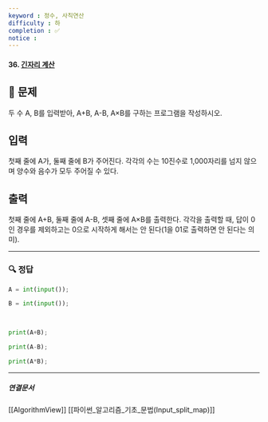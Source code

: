 ```yaml
---
keyword : 정수, 사칙연산
difficulty : 하
completion : ✅
notice : 
---
```


#### 36. [긴자리 계산](https://www.acmicpc.net/problem/2338)

## 📝 문제

두 수 A, B를 입력받아, A+B, A-B, A×B를 구하는 프로그램을 작성하시오.

## 입력

첫째 줄에 A가, 둘째 줄에 B가 주어진다. 각각의 수는 10진수로 1,000자리를 넘지 않으며 양수와 음수가 모두 주어질 수 있다.

## 출력

첫째 줄에 A+B, 둘째 줄에 A-B, 셋째 줄에 A×B를 출력한다. 각각을 출력할 때, 답이 0인 경우를 제외하고는 0으로 시작하게 해서는 안 된다(1을 01로 출력하면 안 된다는 의미).


---

### 🔍 정답
```python
A = int(input());

B = int(input());

  

print(A+B);

print(A-B);

print(A*B);

```




---

##### 연결문서

[[AlgorithmView]]
[[파이썬_알고리즘_기초_문법(Input_split_map)]]